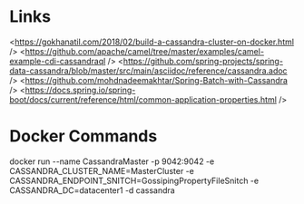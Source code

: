 

# Links

<https://gokhanatil.com/2018/02/build-a-cassandra-cluster-on-docker.html />
<https://github.com/apache/camel/tree/master/examples/camel-example-cdi-cassandraql />
<https://github.com/spring-projects/spring-data-cassandra/blob/master/src/main/asciidoc/reference/cassandra.adoc />
<https://github.com/mohdnadeemakhtar/Spring-Batch-with-Cassandra />
<https://docs.spring.io/spring-boot/docs/current/reference/html/common-application-properties.html />




# Docker Commands

docker run --name CassandraMaster -p 9042:9042 -e CASSANDRA_CLUSTER_NAME=MasterCluster -e CASSANDRA_ENDPOINT_SNITCH=GossipingPropertyFileSnitch -e CASSANDRA_DC=datacenter1 -d cassandra
